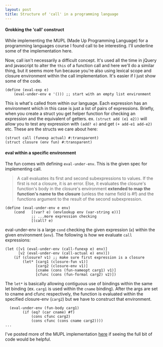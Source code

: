 ```yaml
---
layout: post
title: Structure of 'call' in a programming language
---
```


#### Grokking the 'call' construct
While implementing the MUPL (Made Up Programming Language) for a programming languages course I found call to be interesting. I'll underline some of the implementation here.

Now, call isn't necessarily a difficult concept. It's used all the time in jQuery and javascript to alter the `this` of a function call and here we'll do a similar thing, but it seems more fun because you're also using lexical scope and closure environment within the call implementation. It's easier if I just show some of the code.

<!--more-->


    (define (eval-exp e) 
        (eval-under-env e '())) ;; start with an empty list environment
    
This is what's called from within our language. Each expression has an environment which in this case is just a list of pairs of expressions. Briefly, when you create a struct you get helper function for checking an expression and the equivalent of getters. ex. `(struct add (e1 e2))` will allow you to test any expression with `(add? e)` and get `(+ add-e1 add-e2)` etc. These are the structs we care about here:
    
    (struct call (funexp actual) #:transparent)
    (struct closure (env fun) #:transparent)
    
#### eval within a specific environment
The fun comes with defining `eval-under-env`. This is the given spec for implementing call.

> A call evaluates its first and second subexpressions to values. If the first is not a closure, it is an error. Else, it evaluates the closure's function's body in the closure's environment __extended to map the function's name to the closure__ (unless the name field is #f) and the functions argument to the result of the second subexpression.

    (define (eval-under-env e env)
        (cond   [(var? e) (envlookup env (var-string e))]
                ;; ...more expression checking
                [(call? e)
                
eval-under-env is a large `cond` checking the given expression (`e`) within the given environment (`env`). The following is how we evaluate `call` expressions:

    (let ([v1 (eval-under-env (call-funexp e) env)]
          [v2 (eval-under-env (call-actual e) env)])
        (if (closure? v1) ;; make sure first expression is a closure
            (let* [carg1 (closure-fun v1)] 
                  [carg2 (closure-env v1)]
                  [cname (cons (fun-nameopt carg1) v1)]
                  [cfunc (cons (fun-formal carg2) v2)])
                  
The `let*` is basically allowing contiguous use of bindings within the same let binding (ex. `carg1` is used within the `cname` binding). After the args are set to cname and cfunc respectively, the function is evaluated within the specified closure-env (`carg2`) but we have to construct that environment.

      (eval-under-env (fun-body carg1) 
            (if (eq? (car cname) #f)
                (cons cfunc carg2)
                (cons cfunc (cons cname carg2))))
    ... 

I've posted more of the MUPL implementation [here](https://gist.github.com/tippenein/5229968) if seeing the full bit of code would be helpful.

